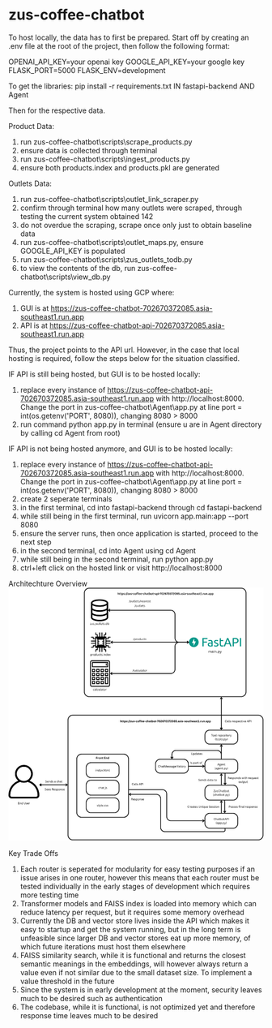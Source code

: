 # zus-coffee-chatbot
To host locally, the data has to first be prepared. Start off by creating an .env file at the root of the project, then follow the following format:

OPENAI_API_KEY=your openai key
GOOGLE_API_KEY=your google key
FLASK_PORT=5000
FLASK_ENV=development

To get the libraries:
pip install -r requirements.txt
IN fastapi-backend
AND Agent

Then for the respective data.

Product Data:
1. run zus-coffee-chatbot\scripts\scrape_products.py
2. ensure data is collected through terminal
3. run zus-coffee-chatbot\scripts\ingest_products.py
4. ensure both products.index and products.pkl are generated

Outlets Data:
1. run zus-coffee-chatbot\scripts\outlet_link_scraper.py
2. confirm through terminal how many outlets were scraped, through testing the current system obtained 142
3. do not overdue the scraping, scrape once only just to obtain baseline data
4. run zus-coffee-chatbot\scripts\outlet_maps.py, ensure GOOGLE_API_KEY is populated
5. run zus-coffee-chatbot\scripts\zus_outlets_todb.py
6. to view the contents of the db, run zus-coffee-chatbot\scripts\view_db.py

Currently, the system is hosted using GCP where:
1. GUI is at https://zus-coffee-chatbot-702670372085.asia-southeast1.run.app 
2. API is at https://zus-coffee-chatbot-api-702670372085.asia-southeast1.run.app

Thus, the project points to the API url. However, in the case that local hosting is required, follow the steps below for the situation classified. 

IF API is still being hosted, but GUI is to be hosted locally:
1. replace every instance of https://zus-coffee-chatbot-api-702670372085.asia-southeast1.run.app with http://localhost:8000. Change the port in zus-coffee-chatbot\Agent\app.py at line port = int(os.getenv('PORT', 8080)), changing 8080 > 8000 
2. run command python app.py in terminal (ensure u are in Agent directory by calling cd Agent from root)

IF API is not being hosted anymore, and GUI is to be hosted locally:
1. replace every instance of https://zus-coffee-chatbot-api-702670372085.asia-southeast1.run.app with http://localhost:8000. Change the port in zus-coffee-chatbot\Agent\app.py at line port = int(os.getenv('PORT', 8080)), changing 8080 > 8000 
2. create 2 seperate terminals
3. in the first terminal, cd into fastapi-backend through cd fastapi-backend
4. while still being in the first terminal, run uvicorn app.main:app --port 8080 
5. ensure the server runs, then once application is started, proceed to the next step
6. in the second terminal, cd into Agent using cd Agent
7. while still being in the second terminal, run python app.py
8. ctrl+left click on the hosted link or visit http://localhost:8000

Architechture Overview
![alt text](image.png)

Key Trade Offs
1. Each router is seperated for modularity for easy testing purposes if an issue arises in one router, however this means that each router must be tested individually in the early stages of development which requires more testing time
2. Transformer models and FAISS index is loaded into memory which can reduce latency per request, but it requires some memory overhead
3. Currently the DB and vector store lives inside the API which makes it easy to startup and get the system running, but in the long term is unfeasible since larger DB and vector stores eat up more memory, of which future iterations must host them elsewhere
4. FAISS similarity search, while it is functional and returns the closest semantic meanings in the embeddings, will however always return a value even if not similar due to the small dataset size. To implement a value threshold in the future
5. Since the system is in early development at the moment, security leaves much to be desired such as authentication
6. The codebase, while it is functional, is not optimized yet and therefore response time leaves much to be desired
